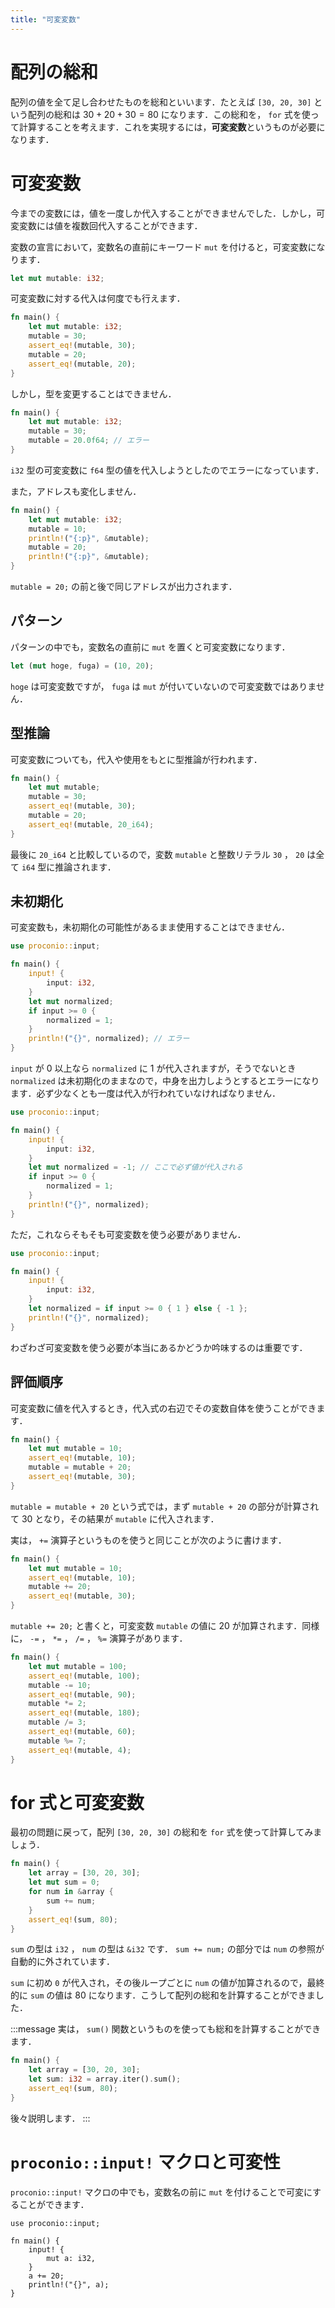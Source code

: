 ```yaml
---
title: "可変変数"
---
```


# 配列の総和
配列の値を全て足し合わせたものを総和といいます．たとえば `[30, 20, 30]` という配列の総和は $30 + 20 + 30 = 80$ になります．この総和を， `for` 式を使って計算することを考えます．これを実現するには，**可変変数**というものが必要になります．

# 可変変数
今までの変数には，値を一度しか代入することができませんでした．しかし，可変変数には値を複数回代入することができます．

変数の宣言において，変数名の直前にキーワード `mut` を付けると，可変変数になります．
```rust
let mut mutable: i32;
```
可変変数に対する代入は何度でも行えます．
```rust
fn main() {
    let mut mutable: i32;
    mutable = 30;
    assert_eq!(mutable, 30);
    mutable = 20;
    assert_eq!(mutable, 20);
}
```
しかし，型を変更することはできません．
```rust
fn main() {
    let mut mutable: i32;
    mutable = 30;
    mutable = 20.0f64; // エラー
}
```
`i32` 型の可変変数に `f64` 型の値を代入しようとしたのでエラーになっています．

また，アドレスも変化しません．
```rust
fn main() {
    let mut mutable: i32;
    mutable = 10;
    println!("{:p}", &mutable);
    mutable = 20;
    println!("{:p}", &mutable);
}
```
`mutable = 20;` の前と後で同じアドレスが出力されます．

## パターン
パターンの中でも，変数名の直前に `mut` を置くと可変変数になります．
```rust
let (mut hoge, fuga) = (10, 20);
```
`hoge` は可変変数ですが， `fuga` は `mut` が付いていないので可変変数ではありません．
## 型推論
可変変数についても，代入や使用をもとに型推論が行われます．
```rust
fn main() {
    let mut mutable;
    mutable = 30;
    assert_eq!(mutable, 30);
    mutable = 20;
    assert_eq!(mutable, 20_i64);
}
```
最後に `20_i64` と比較しているので，変数 `mutable` と整数リテラル `30` ， `20` は全て `i64` 型に推論されます．

## 未初期化
可変変数も，未初期化の可能性があるまま使用することはできません．
```rust
use proconio::input;

fn main() {
    input! {
        input: i32,
    }
    let mut normalized;
    if input >= 0 {
        normalized = 1;
    }
    println!("{}", normalized); // エラー
}
```
`input` が 0 以上なら `normalized` に 1 が代入されますが，そうでないとき `normalized` は未初期化のままなので，中身を出力しようとするとエラーになります．必ず少なくとも一度は代入が行われていなければなりません．
```rust
use proconio::input;

fn main() {
    input! {
        input: i32,
    }
    let mut normalized = -1; // ここで必ず値が代入される
    if input >= 0 {
        normalized = 1;
    }
    println!("{}", normalized);
}
```
ただ，これならそもそも可変変数を使う必要がありません．
```rust
use proconio::input;

fn main() {
    input! {
        input: i32,
    }
    let normalized = if input >= 0 { 1 } else { -1 };
    println!("{}", normalized);
}
```
わざわざ可変変数を使う必要が本当にあるかどうか吟味するのは重要です．

## 評価順序
可変変数に値を代入するとき，代入式の右辺でその変数自体を使うことができます．
```rust
fn main() {
    let mut mutable = 10;
    assert_eq!(mutable, 10);
    mutable = mutable + 20;
    assert_eq!(mutable, 30);
}
```
`mutable = mutable + 20` という式では，まず `mutable + 20` の部分が計算されて 30 となり，その結果が `mutable` に代入されます．

実は， `+=` 演算子というものを使うと同じことが次のように書けます．
```rust
fn main() {
    let mut mutable = 10;
    assert_eq!(mutable, 10);
    mutable += 20;
    assert_eq!(mutable, 30);
}
```
`mutable += 20;` と書くと，可変変数 `mutable` の値に 20 が加算されます．同様に， `-=` ， `*=` ， `/=` ， `%=` 演算子があります．
```rust
fn main() {
    let mut mutable = 100;
    assert_eq!(mutable, 100);
    mutable -= 10;
    assert_eq!(mutable, 90);
    mutable *= 2;
    assert_eq!(mutable, 180);
    mutable /= 3;
    assert_eq!(mutable, 60);
    mutable %= 7;
    assert_eq!(mutable, 4);
}
```

# for 式と可変変数
最初の問題に戻って，配列 `[30, 20, 30]` の総和を `for` 式を使って計算してみましょう．
```rust
fn main() {
    let array = [30, 20, 30];
    let mut sum = 0;
    for num in &array {
        sum += num;
    }
    assert_eq!(sum, 80);
}
```
`sum` の型は `i32` ， `num` の型は `&i32` です． `sum += num;` の部分では `num` の参照が自動的に外されています．

`sum` に初め `0` が代入され，その後ループごとに `num` の値が加算されるので，最終的に `sum` の値は 80 になります．こうして配列の総和を計算することができました．

:::message
実は， `sum()` 関数というものを使っても総和を計算することができます．
```rust
fn main() {
    let array = [30, 20, 30];
    let sum: i32 = array.iter().sum();
    assert_eq!(sum, 80);
}
```
後々説明します．
:::

# `proconio::input!` マクロと可変性
`proconio::input!` マクロの中でも，変数名の前に `mut` を付けることで可変にすることができます．
```
use proconio::input;

fn main() {
    input! {
        mut a: i32,
    }
    a += 20;
    println!("{}", a);
}
```
